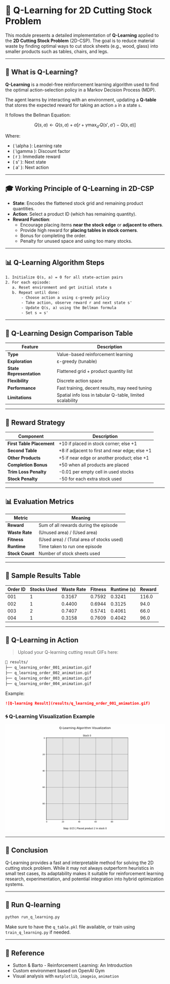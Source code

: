# 🧠 Q-Learning for 2D Cutting Stock Problem

This module presents a detailed implementation of **Q-Learning** applied to the **2D Cutting Stock Problem** (2D-CSP). The goal is to reduce material waste by finding optimal ways to cut stock sheets (e.g., wood, glass) into smaller products such as tables, chairs, and legs.

---

## 🌈 What is Q-Learning?

**Q-Learning** is a model-free reinforcement learning algorithm used to find the optimal action-selection policy in a Markov Decision Process (MDP).

The agent learns by interacting with an environment, updating a **Q-table** that stores the expected reward for taking an action `a` in a state `s`.

It follows the Bellman Equation:

$$
Q(s, a) \leftarrow Q(s, a) + \alpha \left[r + \gamma \max_{a'} Q(s', a') - Q(s, a)\right]
$$

Where:
- \( \alpha \): Learning rate
- \( \gamma \): Discount factor
- \( r \): Immediate reward
- \( s' \): Next state
- \( a' \): Next action

---

## 🎓 Working Principle of Q-Learning in 2D-CSP

- **State**: Encodes the flattened stock grid and remaining product quantities.
- **Action**: Select a product ID (which has remaining quantity).
- **Reward Function**:
  - Encourage placing items **near the stock edge** or **adjacent to others**.
  - Provide high reward for **placing tables in stock corners**.
  - Bonus for completing the order.
  - Penalty for unused space and using too many stocks.

---

## 📊 Q-Learning Algorithm Steps

```text
1. Initialize Q(s, a) = 0 for all state-action pairs
2. For each episode:
   a. Reset environment and get initial state s
   b. Repeat until done:
       - Choose action a using ε-greedy policy
       - Take action, observe reward r and next state s'
       - Update Q(s, a) using the Bellman formula
       - Set s = s'
```

---

## 🔢 Q-Learning Design Comparison Table

| Feature                | Description                                                                 |
|------------------------|-----------------------------------------------------------------------------|
| **Type**              | Value-based reinforcement learning                                           |
| **Exploration**       | ε-greedy (tunable)                                                         |
| **State Representation** | Flattened grid + product quantity list                                   |
| **Flexibility**       | Discrete action space                                                        |
| **Performance**       | Fast training, decent results, may need tuning                              |
| **Limitations**       | Spatial info loss in tabular Q-table, limited scalability                  |

---

## 🔄 Reward Strategy

| Component                 | Description                                                                 |
|---------------------------|-----------------------------------------------------------------------------|
| **First Table Placement**| +10 if placed in stock corner; else +1                                      |
| **Second Table**         | +8 if adjacent to first and near edge; else +1                              |
| **Other Products**       | +5 if near edge or another product; else +1                                 |
| **Completion Bonus**     | +50 when all products are placed                                             |
| **Trim Loss Penalty**    | -0.01 per empty cell in used stocks                                          |
| **Stock Penalty**        | -50 for each extra stock used                                                |

---

## 📊 Evaluation Metrics

| Metric         | Meaning                                                   |
|----------------|-----------------------------------------------------------|
| **Reward**      | Sum of all rewards during the episode                     |
| **Waste Rate**  | (Unused area) / (Used area)                               |
| **Fitness**     | (Used area) / (Total area of stocks used)                |
| **Runtime**     | Time taken to run one episode                            |
| **Stock Count** | Number of stock sheets used                              |

---

## 🔄 Sample Results Table

| Order ID | Stocks Used | Waste Rate | Fitness | Runtime (s) | Reward |
|----------|-------------|------------|---------|--------------|--------|
| 001      | 1           | 0.3167     | 0.7592  | 0.3241       | 116.0  |
| 002      | 1           | 0.4400     | 0.6944  | 0.3125       | 94.0   |
| 003      | 2           | 0.7407     | 0.5741  | 0.4061       | 66.0   |
| 004      | 1           | 0.3158     | 0.7609  | 0.4042       | 96.0   |

---

## 🔦 Q-Learning in Action

> Upload your Q-learning cutting result GIFs here:

```bash
📁 results/
├── q_learning_order_001_animation.gif
├── q_learning_order_002_animation.gif
├── q_learning_order_003_animation.gif
├── q_learning_order_004_animation.gif
```

Example:
```markdown
![Q-learning Result](results/q_learning_order_001_animation.gif)
```

### 🌀 Q-Learning Visualization Example

![Q-Learning Cutting Demo](results/q_learning_order_001_animation.gif)


---

## 🎉 Conclusion

Q-Learning provides a fast and interpretable method for solving the 2D cutting stock problem. While it may not always outperform heuristics in small test cases, its adaptability makes it suitable for reinforcement learning research, experimentation, and potential integration into hybrid optimization systems.

---

## 🔧 Run Q-learning

```bash
python run_q_learning.py
```

Make sure to have the `q_table.pkl` file available, or train using `train_q_learning.py` if needed.

---

## 📜 Reference

- Sutton & Barto - Reinforcement Learning: An Introduction
- Custom environment based on OpenAI Gym
- Visual analysis with `matplotlib`, `imageio`, `animation`

